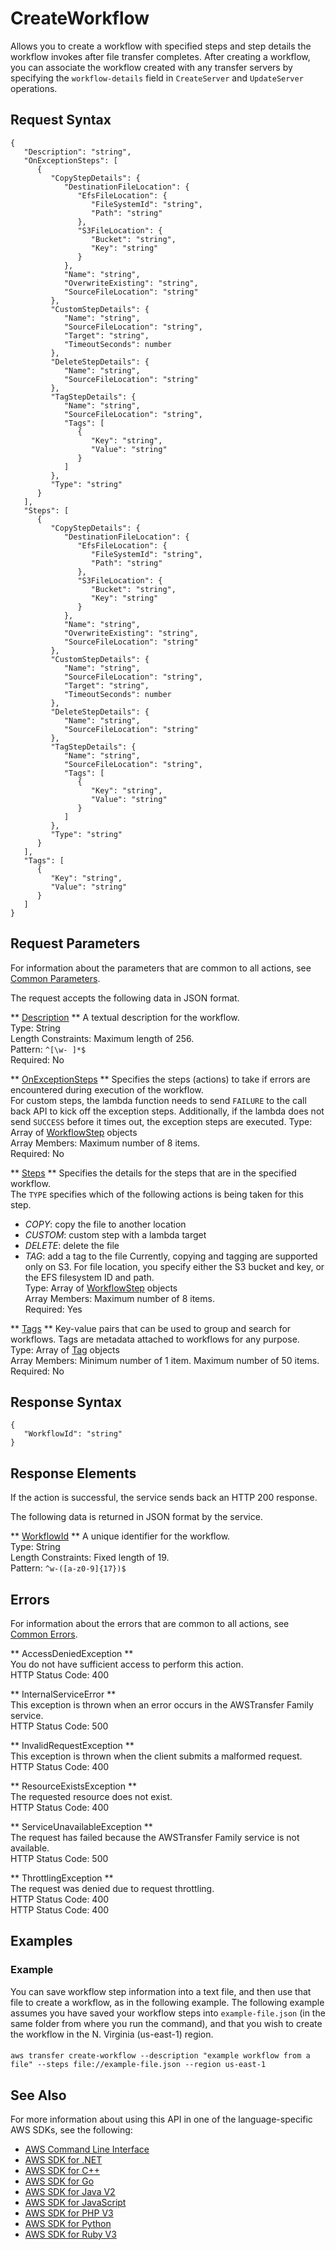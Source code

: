 # CreateWorkflow<a name="API_CreateWorkflow"></a>

 Allows you to create a workflow with specified steps and step details the workflow invokes after file transfer completes\. After creating a workflow, you can associate the workflow created with any transfer servers by specifying the `workflow-details` field in `CreateServer` and `UpdateServer` operations\. 

## Request Syntax<a name="API_CreateWorkflow_RequestSyntax"></a>

```
{
   "Description": "string",
   "OnExceptionSteps": [ 
      { 
         "CopyStepDetails": { 
            "DestinationFileLocation": { 
               "EfsFileLocation": { 
                  "FileSystemId": "string",
                  "Path": "string"
               },
               "S3FileLocation": { 
                  "Bucket": "string",
                  "Key": "string"
               }
            },
            "Name": "string",
            "OverwriteExisting": "string",
            "SourceFileLocation": "string"
         },
         "CustomStepDetails": { 
            "Name": "string",
            "SourceFileLocation": "string",
            "Target": "string",
            "TimeoutSeconds": number
         },
         "DeleteStepDetails": { 
            "Name": "string",
            "SourceFileLocation": "string"
         },
         "TagStepDetails": { 
            "Name": "string",
            "SourceFileLocation": "string",
            "Tags": [ 
               { 
                  "Key": "string",
                  "Value": "string"
               }
            ]
         },
         "Type": "string"
      }
   ],
   "Steps": [ 
      { 
         "CopyStepDetails": { 
            "DestinationFileLocation": { 
               "EfsFileLocation": { 
                  "FileSystemId": "string",
                  "Path": "string"
               },
               "S3FileLocation": { 
                  "Bucket": "string",
                  "Key": "string"
               }
            },
            "Name": "string",
            "OverwriteExisting": "string",
            "SourceFileLocation": "string"
         },
         "CustomStepDetails": { 
            "Name": "string",
            "SourceFileLocation": "string",
            "Target": "string",
            "TimeoutSeconds": number
         },
         "DeleteStepDetails": { 
            "Name": "string",
            "SourceFileLocation": "string"
         },
         "TagStepDetails": { 
            "Name": "string",
            "SourceFileLocation": "string",
            "Tags": [ 
               { 
                  "Key": "string",
                  "Value": "string"
               }
            ]
         },
         "Type": "string"
      }
   ],
   "Tags": [ 
      { 
         "Key": "string",
         "Value": "string"
      }
   ]
}
```

## Request Parameters<a name="API_CreateWorkflow_RequestParameters"></a>

For information about the parameters that are common to all actions, see [Common Parameters](CommonParameters.md)\.

The request accepts the following data in JSON format\.

 ** [Description](#API_CreateWorkflow_RequestSyntax) **   <a name="TransferFamily-CreateWorkflow-request-Description"></a>
A textual description for the workflow\.  
Type: String  
Length Constraints: Maximum length of 256\.  
Pattern: `^[\w- ]*$`   
Required: No

 ** [OnExceptionSteps](#API_CreateWorkflow_RequestSyntax) **   <a name="TransferFamily-CreateWorkflow-request-OnExceptionSteps"></a>
Specifies the steps \(actions\) to take if errors are encountered during execution of the workflow\.  
For custom steps, the lambda function needs to send `FAILURE` to the call back API to kick off the exception steps\. Additionally, if the lambda does not send `SUCCESS` before it times out, the exception steps are executed\.
Type: Array of [WorkflowStep](API_WorkflowStep.md) objects  
Array Members: Maximum number of 8 items\.  
Required: No

 ** [Steps](#API_CreateWorkflow_RequestSyntax) **   <a name="TransferFamily-CreateWorkflow-request-Steps"></a>
Specifies the details for the steps that are in the specified workflow\.  
 The `TYPE` specifies which of the following actions is being taken for this step\.   
+  *COPY*: copy the file to another location
+  *CUSTOM*: custom step with a lambda target
+  *DELETE*: delete the file
+  *TAG*: add a tag to the file
 Currently, copying and tagging are supported only on S3\. 
 For file location, you specify either the S3 bucket and key, or the EFS filesystem ID and path\.   
Type: Array of [WorkflowStep](API_WorkflowStep.md) objects  
Array Members: Maximum number of 8 items\.  
Required: Yes

 ** [Tags](#API_CreateWorkflow_RequestSyntax) **   <a name="TransferFamily-CreateWorkflow-request-Tags"></a>
Key\-value pairs that can be used to group and search for workflows\. Tags are metadata attached to workflows for any purpose\.  
Type: Array of [Tag](API_Tag.md) objects  
Array Members: Minimum number of 1 item\. Maximum number of 50 items\.  
Required: No

## Response Syntax<a name="API_CreateWorkflow_ResponseSyntax"></a>

```
{
   "WorkflowId": "string"
}
```

## Response Elements<a name="API_CreateWorkflow_ResponseElements"></a>

If the action is successful, the service sends back an HTTP 200 response\.

The following data is returned in JSON format by the service\.

 ** [WorkflowId](#API_CreateWorkflow_ResponseSyntax) **   <a name="TransferFamily-CreateWorkflow-response-WorkflowId"></a>
A unique identifier for the workflow\.  
Type: String  
Length Constraints: Fixed length of 19\.  
Pattern: `^w-([a-z0-9]{17})$` 

## Errors<a name="API_CreateWorkflow_Errors"></a>

For information about the errors that are common to all actions, see [Common Errors](CommonErrors.md)\.

 ** AccessDeniedException **   
You do not have sufficient access to perform this action\.  
HTTP Status Code: 400

 ** InternalServiceError **   
This exception is thrown when an error occurs in the AWSTransfer Family service\.  
HTTP Status Code: 500

 ** InvalidRequestException **   
This exception is thrown when the client submits a malformed request\.  
HTTP Status Code: 400

 ** ResourceExistsException **   
The requested resource does not exist\.  
HTTP Status Code: 400

 ** ServiceUnavailableException **   
The request has failed because the AWSTransfer Family service is not available\.  
HTTP Status Code: 500

 ** ThrottlingException **   
The request was denied due to request throttling\.  
 HTTP Status Code: 400  
HTTP Status Code: 400

## Examples<a name="API_CreateWorkflow_Examples"></a>

### Example<a name="API_CreateWorkflow_Example_1"></a>

You can save workflow step information into a text file, and then use that file to create a workflow, as in the following example\. The following example assumes you have saved your workflow steps into ` example-file.json ` \(in the same folder from where you run the command\), and that you wish to create the workflow in the N\. Virginia \(us\-east\-1\) region\. 

#### <a name="w322ab1c47c12c17c15b3b5"></a>

```
aws transfer create-workflow --description "example workflow from a file" --steps file://example-file.json --region us-east-1
```

## See Also<a name="API_CreateWorkflow_SeeAlso"></a>

For more information about using this API in one of the language\-specific AWS SDKs, see the following:
+  [AWS Command Line Interface](https://docs.aws.amazon.com/goto/aws-cli/transfer-2018-11-05/CreateWorkflow) 
+  [AWS SDK for \.NET](https://docs.aws.amazon.com/goto/DotNetSDKV3/transfer-2018-11-05/CreateWorkflow) 
+  [AWS SDK for C\+\+](https://docs.aws.amazon.com/goto/SdkForCpp/transfer-2018-11-05/CreateWorkflow) 
+  [AWS SDK for Go](https://docs.aws.amazon.com/goto/SdkForGoV1/transfer-2018-11-05/CreateWorkflow) 
+  [AWS SDK for Java V2](https://docs.aws.amazon.com/goto/SdkForJavaV2/transfer-2018-11-05/CreateWorkflow) 
+  [AWS SDK for JavaScript](https://docs.aws.amazon.com/goto/AWSJavaScriptSDK/transfer-2018-11-05/CreateWorkflow) 
+  [AWS SDK for PHP V3](https://docs.aws.amazon.com/goto/SdkForPHPV3/transfer-2018-11-05/CreateWorkflow) 
+  [AWS SDK for Python](https://docs.aws.amazon.com/goto/boto3/transfer-2018-11-05/CreateWorkflow) 
+  [AWS SDK for Ruby V3](https://docs.aws.amazon.com/goto/SdkForRubyV3/transfer-2018-11-05/CreateWorkflow) 